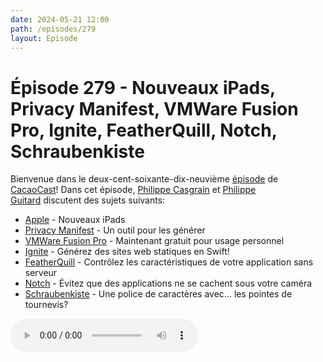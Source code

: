 ```yaml
---
date: 2024-05-21 12:00
path: /episodes/279
layout: Episode
---
```

# Épisode 279 - Nouveaux iPads, Privacy Manifest, VMWare Fusion Pro, Ignite, FeatherQuill, Notch, Schraubenkiste
<p>Bienvenue dans le deux-cent-soixante-dix-neuvi&egrave;me&nbsp;<a href="https://archive.org/download/cacaocast/cacaocast_279.mp3" title="CacaoCast Episode 279">épisode</a> de <a href="https://mastodon.world/@cacaocast" title="CacaoCast sur Mastodon.world">CacaoCast</a>! Dans cet épisode, <a href="https://mastodon.social/@philippec" title="Philippe Casgrain sur Mastodon.social">Philippe Casgrain</a> et <a href="https://mastodon.social/@philippeguitard" title="Philippe Guitard sur Mastodon.social">Philippe Guitard</a> discutent des sujets suivants:</p>
<ul>
<li><a href="https://events-delivery.apple.com/2403kaqfcpzjjnpkkkkmbtyqacnyrknu/m3u8/vod_index-FWvkXNNmsRMrZDXBaxokUYtHsLjfLzXu.m3u8" title="Apple">Apple</a> - Nouveaux iPads</li>
<li><a href="https://www.privacymanifest.dev" title="Privacy Manifest">Privacy Manifest</a> - Un outil pour les générer</li>
<li><a href="https://9to5mac.com/2024/05/14/vmware-fusion-pro-13-free-for-personal-use/" title="VMWare Fusion Pro">VMWare Fusion Pro</a> - Maintenant gratuit pour usage personnel</li>
<li><a href="https://github.com/twostraws/Ignite" title="Ignite">Ignite</a> - Générez des sites web statiques en Swift!</li>
<li><a href="https://github.com/brightdigit/FeatherQuill" title="FeatherQuill">FeatherQuill</a> - Contrôlez les caractéristiques de votre application sans serveur</li>
<li><a href="https://flaky.build/built-in-workaround-for-applications-hiding-under-the-macbook-pro-notch" title="Notch">Notch</a> - Évitez que des applications ne se cachent sous votre caméra</li>
<li><a href="http://www.peter-wiegel.de/Schraubenkiste.html" title="Schraubenkiste">Schraubenkiste</a> - Une police de caractères avec… les pointes de tournevis?</li>
</ul>
<p><audio controls><source src="https://archive.org/download/cacaocast/cacaocast_279.mp3" type="audio/mpeg"><source src="https://archive.org/download/cacaocast/cacaocast_279.mp3" type="audio/mp4">Votre navigateur ne supporte pas l'élément audio / Your browser does not support the audio element.</audio></p>
